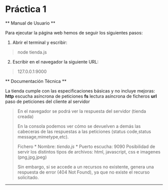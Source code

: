  # Práctica 1
** Manual de Usuario **

Para ejecutar la página web hemos de seguir los siguientes pasos:

1. Abrir el terminal y escribir:
> node tienda.js

2. Escribir en el navegador la siguiente URL:
> 127.0.0.1:9000

** Documentación Técnica ** 

La tienda cumple con las especificaciones básicas y no incluye mejoras:
    **http** escucha asíncrona de peticiones 
    **fs** lectura asíncrona de ficheros
    **url** paso de peticiones del cliente al servidor 
>
>En el navegador se podrá ver la respuesta del servidor (tienda creada)
>
>En la consola podemos ver cómo se devuelven a demás las cabeceras de las respuestas a las peticiones (status code,status message,mimetype,etc).
>
> Fichero
    * Nombre: *tienda.js*
    * Puerto escucha: 9090
>Posibilidad de servir los distintos tipos de archivos: html, javascript, css e imagenes (png,jpg,jpeg)
>
> Sin embargo, si se accede a un recursos no existente, genera una respuesta de error (404  Not Found), ya que no existe el recurso solicitado.
***
